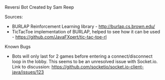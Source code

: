 Reversi Bot
Created by Sam Reep

Sources:

-   BURLAP Reinforcement Learning library - http://burlap.cs.brown.edu/
-   TicTacToe implementation of BURLAP, helped to see how it can be used - https://github.com/JavaFXpert/tic-tac-toe-rl

Known Bugs

-   Bots will only last for 2 games before entering a connect/disconnect loop in the lobby. This seems to be an unresolved issue with Socket.io. Link to discussion: https://github.com/socketio/socket.io-client-java/issues/123

